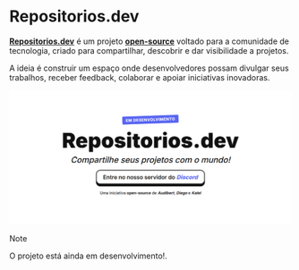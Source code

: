# Repositorios.dev

**[Repositorios.dev](https://www.repositorios.dev)** é um projeto **[open-source](https://opensource.org/osd)** voltado para a comunidade de tecnologia, criado para compartilhar, descobrir e dar visibilidade a projetos.

A ideia é construir um espaço onde desenvolvedores possam divulgar seus trabalhos, receber feedback, colaborar e apoiar iniciativas inovadoras.

![Logo do Repositorios.dev](media/image.png)

> [!NOTE]
> O projeto está ainda em desenvolvimento!.
